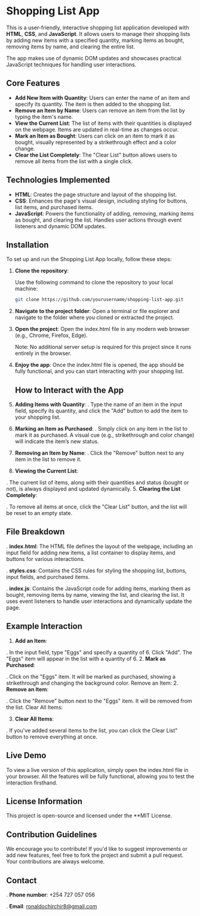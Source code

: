 # Shopping List App

This is a user-friendly, interactive shopping list application developed with **HTML**, **CSS**, and **JavaScript**. It allows users to manage their shopping lists by adding new items with a specified quantity, marking items as bought, removing items by name, and clearing the entire list.

The app makes use of dynamic DOM updates and showcases practical JavaScript techniques for handling user interactions.

## Core Features

- **Add New Item with Quantity**: Users can enter the name of an item and specify its quantity. The item is then added to the shopping list.
- **Remove an Item by Name**: Users can remove an item from the list by typing the item's name.
- **View the Current List**: The list of items with their quantities is displayed on the webpage. Items are updated in real-time as changes occur.
- **Mark an Item as Bought**: Users can click on an item to mark it as bought, visually represented by a strikethrough effect and a color change.
- **Clear the List Completely**: The "Clear List" button allows users to remove all items from the list with a single click.

## Technologies Implemented

- **HTML**: Creates the page structure and layout of the shopping list.
- **CSS**: Enhances the page's visual design, including styling for buttons, list items, and purchased items.
- **JavaScript**: Powers the functionality of adding, removing, marking items as bought, and clearing the list. Handles user actions through event listeners and dynamic DOM updates.

## Installation

To set up and run the Shopping List App locally, follow these steps:

1. **Clone the repository**:
   
   Use the following command to clone the repository to your local machine:
   ```bash
   git clone https://github.com/yourusername/shopping-list-app.git

2. **Navigate to the project folder**:
    Open a terminal or file explorer and navigate to the folder where you cloned or extracted the project.

3. **Open the project**:
    Open the index.html file in any modern web browser (e.g., Chrome, Firefox, Edge).

    Note: No additional server setup is required for this project since it runs entirely in the browser.

4. **Enjoy the app**:
   Once the index.html file is opened, the app should be fully functional, and you can start interacting with your shopping list.
   ## How to Interact with the App

1. **Adding Items with Quantity**:
  . Type the name of an item in the input field, specify its quantity, and click the "Add" button to add the item to your shopping list.
2. **Marking an Item as Purchased**:
  . Simply click on any item in the list to mark it as purchased. A visual cue (e.g., strikethrough and color change) will indicate the item’s new status.
3. **Removing an Item by Name**:
  . Click the "Remove" button next to any item in the list to remove it.
4. **Viewing the Current List**:

  . The current list of items, along with their quantities and status (bought or not), is always displayed and updated dynamically.
5. **Clearing the List Completely**:

  . To remove all items at once, click the "Clear List" button, and the list will be reset to an empty state.

  ## File Breakdown
 . **index.html**: The HTML file defines the layout of the webpage, including an input field for adding new items, a list container to display items, and buttons for various interactions.

 . **styles.css**: Contains the CSS rules for styling the shopping list, buttons, input fields, and purchased items.

 . **index.js**: Contains the JavaScript code for adding items, marking them as bought, removing items by name, viewing the list, and clearing the list. It uses event listeners to handle user interactions and dynamically update the page.

 ## Example Interaction
 1. **Add an Item**:

. In the input field, type "Eggs" and specify a quantity of 6. Click "Add". The "Eggs" item will appear in the list with a quantity of 6.
2. **Mark as Purchased**:

. Click on the "Eggs" item. It will be marked as purchased, showing a strikethrough and changing the background color.
Remove an Item:
 2. **Remove an Item**:

. Click the "Remove" button next to the "Eggs" item. It will be removed from the list.
Clear All Items:

3. **Clear All Items**:

. If you've added several items to the list, you can click the   Clear List" button to remove everything at once.

 ## Live Demo
To view a live version of this application, simply open the index.html file in your browser. All the features will be fully functional, allowing you to test the interaction firsthand.

## License Information
This project is open-source and licensed under the **MIT License.

 ## Contribution Guidelines
We encourage you to contribute! If you'd like to suggest improvements or add new features, feel free to fork the project and submit a pull request. Your contributions are always welcome.


  ## Contact
. **Phone number**: +254 727 057 056

. **Email**: ronaldochirchir8@gmail.com




